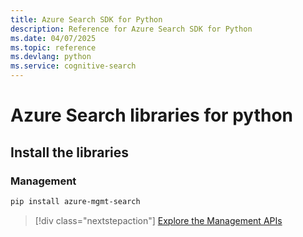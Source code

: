 ```yaml
---
title: Azure Search SDK for Python
description: Reference for Azure Search SDK for Python
ms.date: 04/07/2025
ms.topic: reference
ms.devlang: python
ms.service: cognitive-search
---
```

# Azure Search libraries for python

## Install the libraries


### Management

```bash
pip install azure-mgmt-search
```
> [!div class="nextstepaction"]
> [Explore the Management APIs](/python/api/azure-mgmt-search)